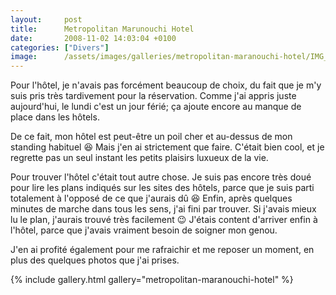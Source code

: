 ```yaml
---
layout:     post
title:      Metropolitan Marunouchi Hotel
date:       2008-11-02 14:03:04 +0100
categories: ["Divers"]
image:      /assets/images/galleries/metropolitan-maranouchi-hotel/IMG_1764.JPG
---
```


Pour l'hôtel, je n'avais pas forcément beaucoup de choix, du fait que je m'y suis pris très tardivement pour la
réservation. Comme j'ai appris juste aujourd'hui, le lundi c'est un jour férié; ça ajoute encore au manque de place
dans les hôtels.

<!--more-->

De ce fait, mon hôtel est peut-être un poil cher et au-dessus de mon standing habituel :laughing: Mais j'en ai
strictement que faire. C'était bien cool, et je regrette pas un seul instant les petits plaisirs luxueux de la vie.

Pour trouver l'hôtel c'était tout autre chose. Je suis pas encore très doué pour lire les plans indiqués sur les
sites des hôtels, parce que je suis parti totalement à l'opposé de ce que j'aurais dû :laughing: Enfin, après
quelques minutes de marche dans tous les sens, j'ai fini par trouver. Si j'avais mieux lu le plan, j'aurais trouvé
très facilement :wink: J'étais content d'arriver enfin à l'hôtel, parce que j'avais vraiment besoin de soigner mon
genou.

J'en ai profité également pour me rafraichir et me reposer un moment, en plus des quelques photos que j'ai prises.

{% include gallery.html gallery="metropolitan-maranouchi-hotel" %}

